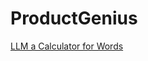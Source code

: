 # ProductGenius

[LLM a Calculator for Words](https://medium.com/the-modern-scientist/large-language-models-a-calculator-for-words-7ab4099d0cc9)
